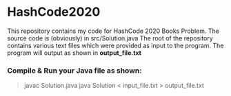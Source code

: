 # HashCode2020
This repository contains my code for HashCode 2020 Books Problem.
The source code is (obviously) in src/Solution.java
The root of the repository contains various text files which were provided as input to the program.
The program will output as shown in **output_file.txt**

### Compile & Run your Java file as shown:
> javac Solution.java
> java Solution < input_file.txt > output_file.txt


